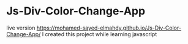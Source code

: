 # Js-Div-Color-Change-App
live version  https://mohamed-sayed-elmahdy.github.io/Js-Div-Color-Change-App/
I created this project while learning javascript
